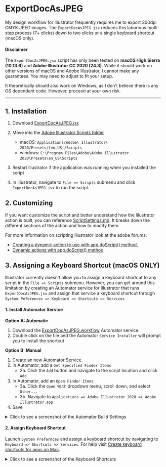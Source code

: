 # ExportDocAsJPEG
My design workflow for Illustrator frequently requires me to export 300dpi CMYK JPEG images. The `ExportDocAsJPEG.jsx` reduces this laborious multi-step process (7+ clicks) down to two clicks or a single keyboard shortcut (macOS only).

#### Disclaimer
The `ExportDocAsJPEG.jsx` script has only been tested on **macOS High Sierra (10.13.6)** and **Adobe Illustrator CC 2020 (24.3)**. While it should work on other versions of macOS and Adobe Illustrator, I cannot make any guarantees. You may need to adjust to fit your setup. 

It theoretically should also work on Windows, as I don't believe there is any OS dependent code. However, proceed at your own risk.

---------

## 1. Installation
1. Download [ExportDocAsJPEG.jsx](ExportDocAsJPEG.jsx) 
2. Move into the [Adobe Illustrator Scripts folder](https://helpx.adobe.com/illustrator/using/automation-scripts.html)  
    - macOS:    `Applications/Adobe\ Illustrator\ 2020/Presets/[en_US]/Scripts`
    - windows:  `C:\Program Files\Adobe\Adobe Illustrator 2020\Presets\en_US\Scripts`
  
3. Restart Illustrator if the application was running when you installed the script
4. In Illustrator, navigate to `File => Scripts` submenu and click `ExportDocAsJPEG.jsx` to run the script.


## 2. Customizing
If you want customize the script and better understand how the Illustrator action is built, you can reference [ScriptSettings.md](ScriptSettings.md). It breaks down the different sections of the action and how to modify them.

For more information on scripting illustrator look at the adobe forums:
- [Creating a dynamic action to use with app.doScript() method.](https://community.adobe.com/t5/illustrator/creating-a-dynamic-action-to-use-with-app-doscript-method/td-p/8918373)
- [Dynamic actions with app.doScript() method](https://community.adobe.com/t5/illustrator/dynamic-actions-with-app-doscript-method/td-p/10569163)


## 3. Assigning a Keyboard Shortcut (**macOS ONLY**)
Illustrator currently doesn't allow you to assign a keyboard shortcut to any script in the `File => Scripts` submenu. However, you can get around this limitation by creating an Automator service for Illustrator that runs `ExportDocAsJPEG.jsx` and assign that service a keyboard shortcut through `System Peferences => Keyboard => Shortcuts => Services`

#### 1. Install Automator Service 

**Option A: Automatic**
1. Download the [ExportDocAsJPEG.workflow](ExportDocAsJPEG.workflow) Automator service.
2. Double click on the file and the Automator `Service Installer` will prompt you to install the shortcut

**Option B: Manual**
1. Create an new Automator Service.
2. In Automator, add a `Get Specified Finder Items`
    - 2a. Click the `Add` button and navigate to the script location and click `Add`
3. In Automater, add an `Open Finder Items`
    - 3a. Click the `Open With` dropdown menu, scroll down, and select `Other...`
    - 3b. Navigate to `Applications => Adobe Illustrator 2020 => Adobe Illustrator.app`
4. Save 

<details>
  	<summary>Click to see a screenshot of the Automator Build Settings</a></summary>
	<img src="/ExportDocAsJPEG.workflow/Contents/QuickLook/Preview.png">
</details>

#### 2. Assign Keyboard Shortcut
Launch `System Prefernces` and assign a keyboard shortcut by navigating to `Keyboard => Shortcuts => Services`. For help visit [Create keyboard shortcuts for apps on Mac](https://support.apple.com/guide/mac-help/create-keyboard-shortcuts-for-apps-mchlp2271/).
<details>
  	<summary>Click to see a screenshot of the Keyboard Shortcuts</a></summary>
	<img src="/screenshots/window_Services_Shortcut.png">
</details>
